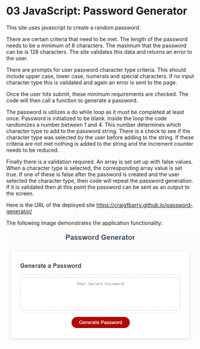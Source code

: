 ﻿# 03 JavaScript: Password Generator

This site uses javascript to create a random password.

There are certain criteria that need to be met. The length of the password needs to be a minimum of 8 characters.
The maximum that the password can be is 128 characters. The site validates this data and returns an error to the user.

There are prompts for user password character type criteria. This should include upper case, lower case, numerals and special characters. If no input character type this is validated and again an error is sent to the page.

Once the user hits submit, these minimum requirements are checked. The code will then call a function to generate a password.

The password is utilizes a do while loop as it must be completed at least once. Password is initialized to be blank.
Inside the loop the code randomizes a number between 1 and 4. This number determines which character type to add to the password string. There is a check to see if the character type was selected by the user before adding to the string. If these criteria are not met nothing is added to the string and the increment counter needs to be reduced.

Finally there is a validation required. An array is set set up with false values. When a character type is selected, the corresponding array value is set true. If one of these is false after the password is created and the user selected the character type, then code will repeat the password generation. If it is validated then at this point the password can be sent as an output to the screen.


Here is the URL of the deployed site
https://craigfbarry.github.io/password-generator/





The following image demonstrates the application functionality:

![password generator demo](./Assets/03-javascript-homework-demo.png)

